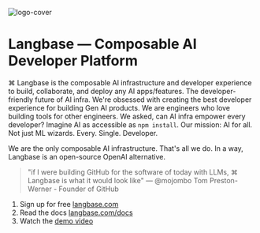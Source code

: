 ![logo-cover](https://github.com/user-attachments/assets/826b0071-67e3-4048-a1a6-ea6ea6d56e18)

# Langbase — Composable AI Developer Platform

⌘ Langbase is the composable AI infrastructure and developer experience to build, collaborate, and deploy any AI apps/features. The developer-friendly future of AI infra. We're obsessed with creating the best developer experience for building Gen AI products. We are engineers who love building tools for other engineers. We asked, can AI infra empower every developer? Imagine AI as accessible as `npm install`. Our mission: AI for all. Not just ML wizards. Every. Single. Developer.

We are the only composable AI infrastructure. That's all we do. In a way, Langbase is an open-source OpenAI alternative. 

> "if I were building GitHub for the software of today with LLMs, ⌘ Langbase is what it would look like" — @mojombo Tom Preston-Werner - Founder of GitHub

1. Sign up for free [langbase.com](https://langbase.com)
2. Read the docs [langbase.com/docs](https://langbase.com/docs)
3. Watch the [demo video](https://langbase.fyi/video)


